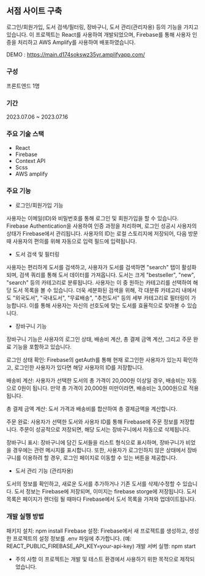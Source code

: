 ## 서점 사이트 구축

로그인/회원가입, 도서 검색/필터링, 장바구니, 도서 관리(관리자용) 등의 기능을 가지고 있습니다.
이 프로젝트는 React를 사용하여 개발되었으며, Firebase를 통해 사용자 인증을 처리하고 AWS Amplify를 사용하여 배포하였습니다.

DEMO : https://main.d174sokswz35yr.amplifyapp.com/

### 구성

프론트엔드 1명

### 기간

2023.07.06 ~ 2023.07.16

### 주요 기술 스택

- React
- Firebase
- Context API
- Scss
- AWS amplify

### 주요 기능

- 로그인/회원가입 기능

사용자는 이메일(ID)와 비밀번호를 통해 로그인 및 회원가입을 할 수 있습니다. Firebase Authentication을 사용하여 인증 과정을 처리하며, 로그인 성공시 사용자의 상태가 Firebase에서 관리됩니다. 사용자의 ID는 로컬 스토리지에 저장되어, 다음 방문 때 사용자의 편의를 위해 자동으로 입력 필드에 입력됩니다.

- 도서 검색 및 필터링

사용자는 편리하게 도서를 검색하고, 사용자가 도서를 검색하면 "search" 탭이 활성화되며, 검색 쿼리를 통해 도서 데이터를 가져옵니다. 도서는 크게 "bestseller", "new", "search" 등의 카테고리로 분류됩니다. 사용자는 이 중 원하는 카테고리를 선택하여 해당 도서 목록을 볼 수 있습니다.
더욱 세분화된 검색을 위해, 각 대분류 카테고리 내에서도 "외국도서", "국내도서", "무료배송", "추천도서" 등의 세부 카테고리로 필터링이 가능합니다. 이를 통해 사용자는 자신의 선호도에 맞는 도서를 효율적으로 찾아볼 수 있습니다.

- 장바구니 기능

장바구니 기능은 사용자의 로그인 상태, 배송비 계산, 총 결제 금액 계산, 그리고 주문 완료 기능을 포함하고 있습니다.

로그인 상태 확인: Firebase의 getAuth를 통해 현재 로그인한 사용자가 있는지 확인하고, 로그인한 사용자가 있다면 해당 사용자의 ID를 저장합니다.

배송비 계산: 사용자가 선택한 도서의 총 가격이 20,000원 이상일 경우,
배송비는 자동으로 0원이 됩니다. 만약 총 가격이 20,000원 미만이라면,
배송비는 3,000원으로 적용됩니다.

총 결제 금액 계산: 도서 가격과 배송비를 합산하여 총 결제금액을 계산합니다.

주문 완료: 사용자가 선택한 도서와 사용자 ID를 통해 Firebase에 주문 정보를 저장합니다. 주문이 성공적으로 저장되면, 해당 도서는 장바구니에서 자동으로 삭제됩니다.

장바구니 표시: 장바구니에 담긴 도서들을 리스트 형식으로 표시하며,
장바구니가 비었을 경우에는 관련 메시지를 표시합니다.
또한, 사용자가 로그인하지 않은 상태에서 장바구니를 이용하려 할 경우,
로그인 페이지로 이동할 수 있는 버튼을 제공합니다.

- 도서 관리 기능 (관리자용)

도서의 정보를 확인하고, 새로운 도서를 추가하거나 기존 도서를 삭제/수정할 수 있습니다.
도서 정보는 Firebase에 저장되며, 이미지는 firebase storge에 저장됩니다.
도서 목록은 페이지가 렌더링 될 때마다 Firebase에서 도서 목록을 가져와 업데이트됩니다.

### 개발 실행 방법

패키지 설치: npm install
Firebase 설정: Firebase에서 새 프로젝트를 생성하고,
생성한 프로젝트의 설정 정보를 .env 파일에 추가합니다.
(예: REACT_PUBLIC_FIREBASE_API_KEY=your-api-key)
개발 서버 실행: npm start

- 주의 사항
  이 프로젝트는 개발 및 테스트 환경에서 사용하기 위한 목적으로 제작되었습니다.
